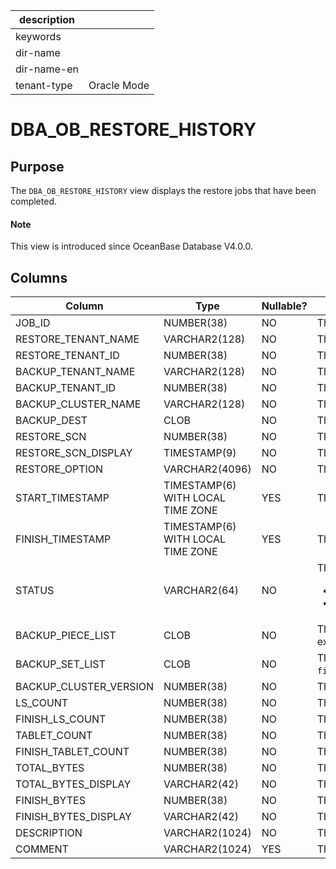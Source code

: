|description||
|---|---|
|keywords||
|dir-name||
|dir-name-en||
|tenant-type|Oracle Mode|

# DBA_OB_RESTORE_HISTORY

## Purpose

The `DBA_OB_RESTORE_HISTORY` view displays the restore jobs that have been completed.

<main id="notice" type='explain'>
  <h4>Note</h4>
  <p>This view is introduced since OceanBase Database V4.0.0. </p>
</main>

## Columns

| Column | Type | Nullable? | Description |
| --- | --- | --- | --- |
| JOB_ID | NUMBER(38) | NO | The ID of the restore job. |
| RESTORE_TENANT_NAME | VARCHAR2(128) | NO | The name of the tenant to be restored. |
| RESTORE_TENANT_ID | NUMBER(38) | NO | The ID of the tenant to be restored. |
| BACKUP_TENANT_NAME | VARCHAR2(128) | NO | The name of the backup source tenant. |
| BACKUP_TENANT_ID | NUMBER(38) | NO | The ID of the backup source tenant. |
| BACKUP_CLUSTER_NAME | VARCHAR2(128) | NO | The name of the backup source cluster. |
| BACKUP_DEST | CLOB | NO | The backup set paths. The value contains the data backup path and log archive path. |
| RESTORE_SCN | NUMBER(38) | NO | The restore system change number (SCN). |
| RESTORE_SCN_DISPLAY | TIMESTAMP(9) | NO | The restore SCN displayed as a timestamp. |
| RESTORE_OPTION | VARCHAR2(4096) | NO | The restore option specified when restore is initiated. |
| START_TIMESTAMP | TIMESTAMP(6) WITH LOCAL TIME ZONE | YES | The start timestamp of the restore job. |
| FINISH_TIMESTAMP | TIMESTAMP(6) WITH LOCAL TIME ZONE | YES | The end timestamp of the restore job. |
| STATUS | VARCHAR2(64) | NO | The restore result. Valid values: <ul> <li> `SUCCESS`: The restore succeeded. </li> <li> `FAILED`: The restore failed. </li></ul> |
| BACKUP_PIECE_LIST | CLOB | NO | The paths of log archive pieces for restore, which are separated with commas (`,`). Here is an example: `file:///data/nfs/backup/archive/2_1_2,file:///data/nfs/backup/archive/2_1_3`. |
| BACKUP_SET_LIST | CLOB | NO | The backup set paths for restore, which are separated with commas (`,`). Here is an example: `file:///data/nfs/backup/data/backup_set_1_full,file:///data/nfs/backup/data/backup_set_2_inc`. |
| BACKUP_CLUSTER_VERSION | NUMBER(38) | NO | The version number of the backup source cluster. |
| LS_COUNT | NUMBER(38) | NO | The total number of log streams to recover. |
| FINISH_LS_COUNT | NUMBER(38) | NO | The number of log streams recovered. |
| TABLET_COUNT | NUMBER(38) | NO | The total number of shards to recover. |
| FINISH_TABLET_COUNT | NUMBER(38) | NO | The number of shards recovered. |
| TOTAL_BYTES | NUMBER(38) | NO | The total number of bytes to restore. |
| TOTAL_BYTES_DISPLAY | VARCHAR2(42) | NO | The total number of bytes to recover, in a storage capacity unit. |
| FINISH_BYTES | NUMBER(38) | NO | The number of bytes restored. |
| FINISH_BYTES_DISPLAY | VARCHAR2(42) | NO | The total number of bytes to recover, in a storage capacity unit. |
| DESCRIPTION | VARCHAR2(1024) | NO | The description specified in the restore statement. |
| COMMENT | VARCHAR2(1024) | YES | The information about a failed restore job. |